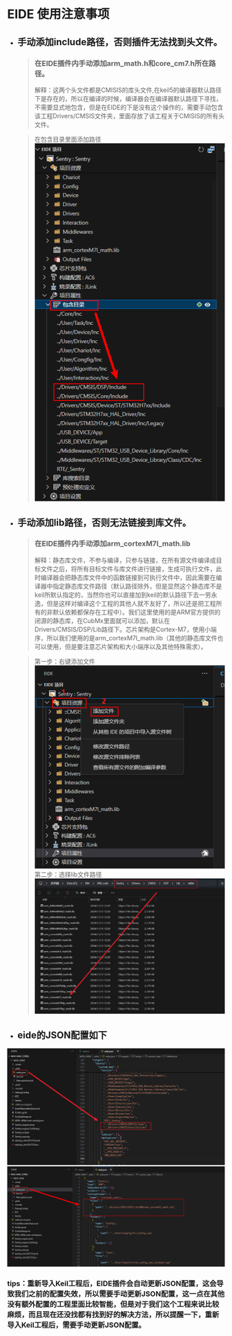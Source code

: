 # EIDE 使用注意事项
- ## 手动添加include路径，否则插件无法找到头文件。  
  > ### 在EIDE插件内手动添加arm_math.h和core_cm7.h所在路径。
  > 解释：这两个头文件都是CMISIS的库头文件,在keil5的编译器默认路径下是存在的，所以在编译的时候，编译器会在编译器默认路径下寻找，不需要显式地包含，但是在EIDE的下是没有这个操作的，需要手动包含该工程Drivers/CMSIS文件夹，里面存放了该工程关于CMISIS的所有头文件。

  > 在包含目录里面添加路径   
  > ![ui添加](./pictures/ui添加include路径.png)

- ## 手动添加lib路径，否则无法链接到库文件。
  > ### 在EIDE插件内手动添加arm_cortexM7l_math.lib
  > 解释：静态库文件，不参与编译，只参与链接，在所有源文件编译成目标文件之后，将所有目标文件与库文件进行链接，生成可执行文件，此时编译器会把静态库文件中的函数链接到可执行文件中，因此需要在编译器中指定静态库文件路径（默认路径除外，但是显然这个静态库不是keil所默认指定的，当然你也可以直接加到keil的默认路径下去一劳永逸，但是这样对编译这个工程的其他人就不友好了，所以还是把工程所有的非默认依赖都保存在工程中）。我们这里使用的是ARM官方提供的闭源的静态库，在CubMx里面就可以添加，默认在Drivers/CMSIS/DSP/Lib路径下。芯片架构是Cortex-M7，使用小端序，所以我们使用的是arm_cortexM7l_math.lib（其他的静态库文件也可以使用，但是要注意芯片架构和大小端序以及其他特殊需求）。

  > 第一步：右键添加文件  
  > ![ui添加](./pictures/ui添加静态库文件.png)  
  > 第二步：选择lib文件路径  
  > ![ui添加](./pictures/ui添加静态库文件2.png)

- ## eide的JSON配置如下   
![ui添加](./pictures/json添加include路径.png)
![ui添加](./pictures/json添加静态库文件.png)


### tips：重新导入Keil工程后，EIDE插件会自动更新JSON配置，这会导致我们之前的配置失效，所以需要手动更新JSON配置，这一点在其他没有额外配置的工程里面比较智能，但是对于我们这个工程来说比较麻烦，而且现在还没找都有找到好的解决方法，所以提醒一下，重新导入Keil工程后，需要手动更新JSON配置。